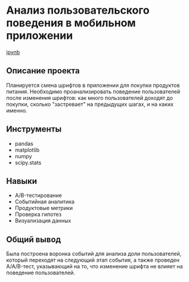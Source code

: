 # Анализ пользовательского поведения в мобильном приложении

[ipynb](https://github.com/puvkoevataisiia/Portfolio/blob/main/User%20behavior/%D0%90%D0%BD%D0%B0%D0%BB%D0%B8%D0%B7%20%D0%BF%D0%BE%D0%BB%D1%8C%D0%B7%D0%BE%D0%B2%D0%B0%D1%82%D0%B5%D0%BB%D1%8C%D1%81%D0%BA%D0%BE%D0%B3%D0%BE%20%D0%BF%D0%BE%D0%B2%D0%B5%D0%B4%D0%B5%D0%BD%D0%B8%D1%8F%20%D0%B2%20%D0%BC%D0%BE%D0%B1%D0%B8%D0%BB%D1%8C%D0%BD%D0%BE%D0%BC%20%D0%BF%D1%80%D0%B8%D0%BB%D0%BE%D0%B6%D0%B5%D0%BD%D0%B8%D0%B8.ipynb)

## Описание проекта
Планируется смена шрифтов в приложении для покупки продуктов питания. Необходимо проанализировать поведение пользователей после изменения шрифтов: как много пользователей доходят до покупки, сколько "застревает" на предыдущих шагах, и на каких именно.

## Инструменты
- pandas
- matplotlib
- numpy
- scipy.stats

## Навыки
- A/B-тестирование
- Событийная аналитика
- Продуктовые метрики
- Проверка гипотез
- Визуализация данных

## Общий вывод
Была построена воронка событий для анализа доли пользователей, который переходят на следующий этап события, а также проведен A/A/B-тест, указывающий на то, что изменение шрифта не влияет на поведение пользователей.
